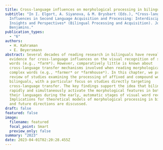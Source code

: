 ```yaml
---
title: Cross-language influences on morphological processing in bilinguals
subtitle: "In I. Elgort, A. Siyanova, & M. Brysbart (Eds.), *Cross-language
  Influences in Second Language Acquisition and Processing: Interdisciplinary
  Insights and Perspectives* (Bilingual Processing and Acquisition). John
  Benjamins."
publication_types:
  - "6"
authors:
  - H. Kahraman
  - E. Beyersmann
abstract: Several decades of reading research in bilinguals have revealed
  evidence for cross-language influences on the visual recognition of simple
  words (e.g., *farm*). However, comparatively little is known about
  cross-language transfer mechanisms involved when reading morphologically
  complex words (e.g., *farmer* or *farmhouse*). In this chapter, we provide a
  review of studies examining the processing of affixed and compound words in
  bilinguals, with a particular focus on studies directly targeting
  cross-language transfer. The key findings support the idea that bilinguals
  rapidly and simultaneously activate the morphological features in both of
  their languages during the early, automatic stages of visual word recognition.
  Implications for theoretical models of morphological processing in bilinguals
  and future directions are discussed.
draft: false
featured: false
image:
  filename: featured
  focal_point: Smart
  preview_only: false
summary: "2023"
date: 2023-04-01T02:20:28.455Z
---
```

